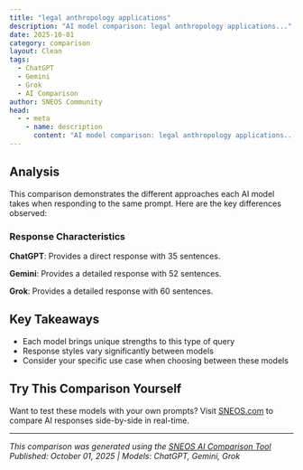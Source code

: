 ```yaml
---
title: "legal anthropology applications"
description: "AI model comparison: legal anthropology applications..."
date: 2025-10-01
category: comparison
layout: Clean
tags:
  - ChatGPT
  - Gemini
  - Grok
  - AI Comparison
author: SNEOS Community
head:
  - - meta
    - name: description
      content: "AI model comparison: legal anthropology applications..."
---
```


<ChatComparison
  title="legal anthropology applications"
  prompt="legal anthropology applications"
  :responses='{"ChatGPT": "Legal anthropology, also known as the anthropology of law, studies how law and legal systems are embedded in social and cultural contexts. It explores how different societies understand, create, and enforce rules, and how law interacts with power, identity, and social dynamics. Here are some key applications of legal anthropology:\n\n1. **Understanding Diverse Legal Systems** \n - Analyzing customary and indigenous legal practices. \n - Comparing formal state law with informal dispute resolution methods. \n - Studying how legal pluralism functions in multi-legal societies.\n\n2. **Conflict Resolution and Mediation** \n - Informing culturally appropriate mediation and negotiation techniques. \n - Supporting reconciliation processes in post-conflict or transitional societies. \n - Enhancing community-based dispute resolution mechanisms.\n\n3. **Policy Development and Legal Reform** \n - Advising governments and NGOs on culturally sensitive legal reforms. \n - Assessing the impact of laws on minority groups and marginalized communities. \n - Guiding the adaptation of international human rights laws to local contexts.\n\n4. **Human Rights Advocacy** \n - Documenting violations through ethnographic research. \n - Exploring tensions between international law and local customs. \n - Supporting grassroots movements with legal-cultural insights.\n\n5. **Criminal Justice and Enforcement** \n - Examining policing and incarceration practices in different cultures. \n - Studying the social effects of laws and punishment. \n - Informing rehabilitation and reintegration programs.\n\n6. **Land and Resource Rights** \n - Clarifying indigenous and community land tenure systems. \n - Resolving disputes over natural resources. \n - Assisting in legal recognition of traditional ownership.\n\n7. **Transnational and Global Legal Issues** \n - Analyzing the impacts of globalization on local legal orders. \n - Studying the interplay between international treaties and local practices. \n - Investigating cross-border legal challenges, such as migration and trade.\n\n8. **Education and Capacity Building** \n - Training legal professionals to be culturally competent. \n - Incorporating anthropological perspectives in law curricula. \n - Empowering communities through legal literacy programs.\n\nLegal anthropology\u2019s interdisciplinary approach enhances understanding of the complex relationship between law, culture, and society, making it valuable for academics, policymakers, legal practitioners, and human rights organizations.", "Gemini": "Legal anthropology, the study of law and legal systems within their cultural and social contexts, has a wide range of practical applications. Here are some of the key areas where it\u0027s applied:\n\n**1. Human Rights Advocacy:**\n\n* **Cross-Cultural Understanding of Rights:** Legal anthropologists can help translate human rights principles into culturally appropriate language and practices. They can identify local understandings of justice, fairness, and social responsibility that might differ from Western-centric human rights frameworks.\n* **Documenting Human Rights Violations:** Anthropologists use ethnographic methods to document human rights abuses, often in collaboration with legal teams. This can involve interviewing victims, analyzing legal documents, and providing cultural context for understanding the motivations and impacts of these violations.\n* **Advocacy for Indigenous Rights:** Legal anthropologists are often involved in advocating for the rights of indigenous peoples, including land rights, self-determination, and cultural preservation. They can provide expert testimony in legal cases, conduct research to support indigenous claims, and help negotiate agreements between indigenous communities and governments or corporations.\n* **Refugee and Asylum Cases:** Legal anthropologists can provide crucial cultural and social context to asylum claims, helping adjudicators understand the conditions in the claimant\u0027s home country and the potential persecution they faced. They can analyze kinship systems, religious practices, and political dynamics to assess the credibility of asylum seekers.\n* **Combating Human Trafficking:** Understanding the social and economic factors that contribute to human trafficking, as well as the cultural norms that may normalize or enable it, is crucial for effective prevention and intervention strategies. Legal anthropologists can conduct research to identify vulnerable populations and develop culturally sensitive prevention programs.\n\n**2. Legal Reform and Policy Development:**\n\n* **Designing Culturally Appropriate Laws:** Legal anthropologists can help ensure that new laws and policies are culturally appropriate and effective. They can assess the potential impacts of proposed legislation on different social groups and identify unintended consequences.\n* **Improving Access to Justice:** In many societies, access to justice is unevenly distributed. Legal anthropologists can study the barriers that prevent marginalized groups from accessing legal services and develop strategies to improve access, such as providing legal aid in local languages or establishing community-based dispute resolution mechanisms.\n* **Evaluating the Effectiveness of Legal Interventions:** Legal anthropologists can evaluate the effectiveness of legal interventions, such as crime prevention programs or domestic violence initiatives. They can assess whether these interventions are achieving their intended goals and identify areas for improvement.\n* **Promoting Alternative Dispute Resolution:** Understanding local dispute resolution mechanisms, such as mediation or arbitration, can inform the development of alternative dispute resolution programs that are more culturally sensitive and effective than formal legal processes.\n* **Criminal Justice System Reform:** Legal anthropologists can contribute to reforms in the criminal justice system by analyzing sentencing disparities, studying the impact of incarceration on communities, and developing culturally responsive approaches to rehabilitation. This includes understanding cultural defenses that may mitigate culpability in certain cases.\n\n**3. Business and Corporate Social Responsibility:**\n\n* **Cultural Due Diligence:** Companies operating in culturally diverse environments can use legal anthropological expertise to conduct cultural due diligence. This involves assessing the potential social and environmental impacts of their operations and developing strategies to mitigate negative consequences.\n* **Negotiating Agreements with Local Communities:** Legal anthropologists can help companies negotiate fair and equitable agreements with local communities, ensuring that their rights are respected and that they benefit from development projects.\n* **Corporate Social Responsibility Initiatives:** Understanding local needs and priorities is essential for developing effective corporate social responsibility initiatives. Legal anthropologists can help companies design programs that are culturally appropriate and sustainable.\n* **International Trade Law:** Understanding cultural differences in contractual relationships, property rights, and dispute resolution is crucial for navigating international trade law. Legal anthropologists can provide insights into these differences and help companies avoid misunderstandings and legal disputes.\n\n**4. International Development:**\n\n* **Land Tenure Reform:** Legal anthropologists can study customary land tenure systems and help design land tenure reforms that are equitable and sustainable. This is particularly important in developing countries where land is a crucial resource.\n* **Governance and Rule of Law:** Strengthening governance and the rule of law is a key goal of international development. Legal anthropologists can help design governance programs that are culturally appropriate and effective, by understanding local power dynamics, social norms, and legal traditions.\n* **Poverty Reduction:** Legal anthropologists can contribute to poverty reduction efforts by studying the legal and social barriers that prevent the poor from accessing resources and opportunities. They can help design interventions that address these barriers and empower marginalized communities.\n\n**5. Forensic Anthropology and Legal Contexts:**\n\n* **Cultural Identification of Remains:** While forensic anthropology traditionally focuses on skeletal analysis, understanding cultural practices related to burial, mourning, and personal adornment can aid in the identification of human remains, particularly in mass fatality events or cases involving diverse cultural backgrounds.\n* **Expert Testimony in Death Investigations:** Legal anthropologists can provide expert testimony in cases where cultural practices may have played a role in a death, such as cases involving ritual killings, honor killings, or neglect based on traditional beliefs.\n\n**Specific Examples:**\n\n* **Land Rights in the Amazon:** An anthropologist might study the land tenure system of an indigenous community in the Amazon to help them defend their land rights against encroachment by logging companies.\n* **Female Genital Mutilation (FGM):** Anthropological research can help inform policies and programs aimed at eradicating FGM by understanding the cultural contexts in which it is practiced and the factors that perpetuate it.\n* **Water Rights Disputes:** In arid regions, anthropologists might study the customary water rights of different communities to help resolve disputes over water resources.\n* **Cultural Defense:** An anthropologist might be called upon to provide expert testimony in a criminal case where the defendant\u0027s actions were motivated by cultural beliefs or practices.\n\n**Key Skills and Methods of Legal Anthropology:**\n\n* **Ethnographic Research:** The cornerstone of legal anthropology is ethnographic research, which involves immersing oneself in a community, observing social interactions, conducting interviews, and collecting data on local customs, beliefs, and practices.\n* **Cross-Cultural Comparison:** Legal anthropologists compare legal systems and practices across different cultures to identify commonalities and differences.\n* **Legal Analysis:** Legal anthropologists analyze legal texts, court decisions, and other legal documents to understand the formal legal system.\n* **Qualitative Data Analysis:** Legal anthropologists use qualitative data analysis techniques to interpret interview transcripts, field notes, and other qualitative data.\n* **Communication and Collaboration:** Legal anthropologists need to be able to communicate their research findings effectively to a variety of audiences, including lawyers, policymakers, and community members. They also need to be able to collaborate effectively with people from different backgrounds and disciplines.\n\nIn summary, legal anthropology offers valuable insights and tools for addressing a wide range of legal and social problems. Its focus on cultural context and local perspectives makes it an essential resource for creating just, equitable, and sustainable societies.\n", "Grok": "Legal anthropology is the study of how law and legal systems interact with culture, society, and human behavior across different communities and contexts. It explores the relationship between legal norms and social practices, often focusing on how laws are understood, interpreted, and applied in various cultural settings. Below are some key applications of legal anthropology:\n\n### 1. **Understanding Legal Pluralism**\n - Legal anthropology examines how multiple legal systems coexist within a single society, such as customary, religious, and state laws. This is particularly relevant in post-colonial contexts where indigenous or traditional legal systems operate alongside formal state laws.\n - **Application**: Anthropologists can help policymakers and legal practitioners navigate conflicts between systems, ensuring that local customs are respected while promoting equitable legal reforms. For example, in many African and Asian countries, customary land tenure systems often clash with state property laws, and legal anthropologists can mediate solutions.\n\n### 2. **Dispute Resolution and Mediation**\n - Legal anthropologists study informal and traditional dispute resolution mechanisms, such as community mediation, councils of elders, or religious courts, which often operate outside formal legal systems.\n - **Application**: Their insights can be used to design alternative dispute resolution (ADR) programs that are culturally sensitive and effective in communities where formal courts are inaccessible or mistrusted. For instance, in rural areas of South Asia, anthropologists have documented how village panchayats (local councils) resolve conflicts based on social norms rather than state law.\n\n### 3. **Human Rights and Advocacy**\n - Legal anthropology provides critical perspectives on how human rights are understood and implemented across cultures, often highlighting discrepancies between universal legal standards and local practices.\n - **Application**: Anthropologists work with NGOs, governments, and international organizations to address issues like gender inequality, indigenous rights, and refugee protection by ensuring that human rights frameworks are culturally relevant and inclusive. For example, legal anthropologists have studied how indigenous groups in Latin America assert land rights under international law while maintaining traditional governance systems.\n\n### 4. **Policy Development and Legal Reform**\n - Legal anthropologists analyze how laws impact communities and whether they align with cultural values or create social tensions. They often conduct fieldwork to understand the \u0022law in action\u0022 versus the \u0022law on the books.\u0022\n - **Application**: Their research informs the drafting of laws and policies that are more likely to be accepted and followed by local populations. For instance, in addressing issues like child marriage or female genital mutilation, legal anthropologists collaborate with lawmakers to create interventions that respect cultural sensitivities while promoting change.\n\n### 5. **Criminal Justice and Law Enforcement**\n - Legal anthropology investigates how cultural norms influence perceptions of crime, punishment, and justice. It also examines interactions between law enforcement and marginalized communities.\n - **Application**: Anthropological insights can improve police training and criminal justice practices by fostering cultural competency, reducing bias, and addressing systemic inequalities. For example, in the United States, legal anthropologists have studied how cultural misunderstandings contribute to disproportionate incarceration rates among minority groups.\n\n### 6. **Indigenous and Land Rights**\n - Legal anthropology plays a crucial role in documenting and advocating for indigenous legal traditions, especially in disputes over land and resources.\n - **Application**: Anthropologists provide expert testimony in legal cases involving indigenous land claims, helping courts understand customary laws and historical contexts. They have been instrumental in cases like the recognition of Aboriginal title in Australia (e.g., the Mabo case) and Native American treaty rights in the U.S.\n\n### 7. **Migration and Refugee Law**\n - Legal anthropologists study how migration and displacement affect individuals\u0027 access to legal protection and how cultural differences shape their experiences with immigration systems.\n - **Application**: Their work supports asylum processes by providing evidence of cultural or social persecution in refugees\u0027 home countries. Anthropologists may also assist in creating culturally sensitive policies for migrant integration.\n\n### 8. **Corporate and Intellectual Property Law**\n - Legal anthropology addresses issues of intellectual property, particularly concerning traditional knowledge, cultural heritage, and biopiracy.\n - **Application**: Anthropologists work with communities to protect their cultural assets from exploitation by corporations, advocating for fair benefit-sharing agreements. For instance, they have supported indigenous groups in negotiating patents for traditional medicines or agricultural practices.\n\n### 9. **Forensic Anthropology and Legal Evidence**\n - While forensic anthropology is a related but distinct field, legal anthropologists sometimes contribute to legal cases by providing cultural context for behaviors, practices, or artifacts that are relevant to court proceedings.\n - **Application**: They may assist in cases involving cultural defense arguments, where a defendant\u2019s actions are explained through cultural norms, or in repatriation cases involving cultural artifacts.\n\n### 10. **Globalization and Transnational Law**\n - Legal anthropology examines how globalization affects legal systems, including the spread of international norms, trade laws, and corporate regulations, and how these interact with local practices.\n - **Application**: Anthropologists help address the cultural implications of transnational legal frameworks, such as labor laws or environmental regulations, ensuring they do not disproportionately harm vulnerable populations.\n\n### Practical Examples in Action:\n- **Sally Engle Merry**: A prominent legal anthropologist, Merry conducted research on how human rights are \u0022vernacularized,\u0022 or adapted to local contexts. Her work has influenced how international human rights programs are implemented in culturally diverse settings.\n- **Land Disputes in Africa**: Legal anthropologists have worked with organizations like the International Land Coalition to mediate between state and customary land laws, ensuring that marginalized communities are not displaced by development projects.\n- **Cultural Defense in Courts**: In cases where cultural practices conflict with state law (e.g., polygamy, honor killings), legal anthropologists provide expert testimony to help judges and juries understand the cultural context without endorsing harmful practices.\n\n### Challenges in Legal Anthropology Applications:\n- Balancing cultural relativism with universal ethical standards (e.g., condoning vs. critiquing harmful traditions).\n- Gaining trust from communities while working with state or international entities.\n- Ensuring that anthropological insights are not misused to justify exploitation or discrimination.\n\nIn summary, legal anthropology bridges the gap between formal legal systems and cultural realities, offering valuable tools for creating more just, inclusive, and effective legal practices worldwide. Its applications are especially critical in pluralistic societies and in addressing global challenges like migration, development, and human rights."}' 
  published-date="23:10"
/>

## Analysis

This comparison demonstrates the different approaches each AI model takes when responding to the same prompt. Here are the key differences observed:

### Response Characteristics

**ChatGPT**: Provides a direct response with 35 sentences. 

**Gemini**: Provides a detailed response with 52 sentences. 

**Grok**: Provides a detailed response with 60 sentences. 

## Key Takeaways

- Each model brings unique strengths to this type of query
- Response styles vary significantly between models
- Consider your specific use case when choosing between these models

## Try This Comparison Yourself

Want to test these models with your own prompts? Visit [SNEOS.com](https://sneos.com) to compare AI responses side-by-side in real-time.

---

*This comparison was generated using the [SNEOS AI Comparison Tool](https://sneos.com)*
*Published: October 01, 2025 | Models: ChatGPT, Gemini, Grok*
